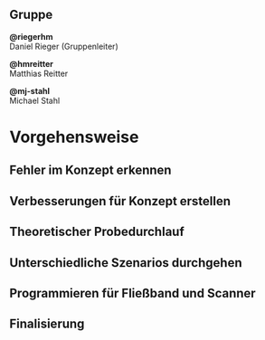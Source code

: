 ## Gruppe
**@riegerhm**\
Daniel Rieger (Gruppenleiter)

**@hmreitter**\
Matthias Reitter

**@mj-stahl**\
Michael Stahl

# Vorgehensweise
## Fehler im Konzept erkennen
## Verbesserungen für Konzept erstellen
## Theoretischer Probedurchlauf
## Unterschiedliche Szenarios durchgehen
## Programmieren für Fließband und Scanner
## Finalisierung
